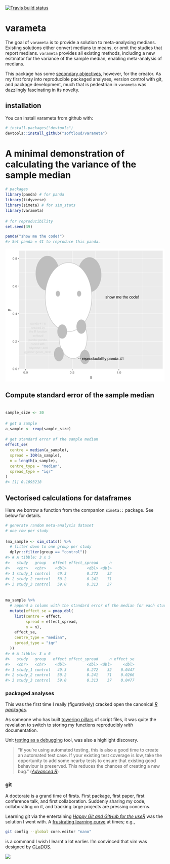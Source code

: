 
<!-- README.md is generated from README.Rmd. Please edit that file -->

<!-- badges: start -->

[![Travis build
status](https://travis-ci.org/softloud/varameta.svg?branch=master)](https://travis-ci.org/softloud/varameta)
<!-- badges: end -->

# varameta

The goal of `varameta` is to provide a solution to meta-analysing
medians. Existing solutions either convert medians to means, or omit the
studies that report medians. `varameta` provides all existing methods,
including a new esitmator for the variance of the sample median,
enabling meta-analysis of medians.

This package has some [secondary objectives](#secondary-objectives),
however, for the creator. As my first foray into reproducible packaged
analyses, version control with git, and package development, much that
is pedestrian in `varameta` was dazzlingly fascinating in its novelty.

## installation

You can install varameta from github with:

``` r
# install.packages("devtools")
devtools::install_github("softloud/varameta")
```

# A minimal demonstration of calculating the variance of the sample median

``` r
# packages
library(panda) # for panda
library(tidyverse)
library(simeta) # for sim_stats
library(varameta) 

# for reproducibility
set.seed(39)
```

``` r
panda("show me the code!")
#> Set panda = 41 to reproduce this panda.
```

<img src="README-unnamed-chunk-3-1.png" style="display: block; margin: auto;" />

## Compute standard error of the sample median

``` r

sample_size <- 30

# get a sample
a_sample <- rexp(sample_size)

# get standard error of the sample median
effect_se(
  centre = median(a_sample),
  spread = IQR(a_sample),
  n = length(a_sample),
  centre_type = "median",
  spread_type = "iqr"
)
#> [1] 0.1093218
```

## Vectorised calculations for dataframes

Here we borrow a function from the companion `simeta::` package. See
below for details.

``` r
# generate random meta-analysis dataset
# one row per study

(ma_sample <- sim_stats() %>%
  # filter down to one group per study
  dplyr::filter(group == "control"))
#> # A tibble: 3 x 5
#>   study   group   effect effect_spread     n
#>   <chr>   <chr>    <dbl>         <dbl> <dbl>
#> 1 study_1 control   49.3         0.272    32
#> 2 study_2 control   50.2         0.241    71
#> 3 study_3 control   59.0         0.313    37


ma_sample %>%
  # append a column with the standard error of the median for each study
  mutate(effect_se = pmap_dbl(
    list(centre = effect,
         spread = effect_spread,
         n = n),
    effect_se,
    centre_type = "median",
    spread_type = "iqr"
  ))
#> # A tibble: 3 x 6
#>   study   group   effect effect_spread     n effect_se
#>   <chr>   <chr>    <dbl>         <dbl> <dbl>     <dbl>
#> 1 study_1 control   49.3         0.272    32    0.0447
#> 2 study_2 control   50.2         0.241    71    0.0266
#> 3 study_3 control   59.0         0.313    37    0.0477
```

### packaged analyses

This was the first time I really (figuratively) cracked open the
canonical [*R packages*](http://r-pkgs.had.co.nz/).

As someone who has built [towering
pillars](https://ropensci.org/blog/2018/03/13/ode-to-testing/) of script
files, it was quite the revelation to switch to storing my functions
reproducibly *with* documentation.

Unit [testing as a
debugging](http://cantabile.rbind.io/2018/07/01/testing-as-debugging/)
tool, was also a highlight discovery.

> “If you’re using automated testing, this is also a good time to create
> an automated test case. If your existing test coverage is low, take
> the opportunity to add some nearby tests to ensure that existing good
> behaviour is preserved. This reduces the chances of creating a new
> bug.” ([*Advanced
> R*](http://adv-r.had.co.nz/Exceptions-Debugging.html))

### git

A doctorate is a grand time of firsts. First package, first paper, first
conference talk, and first collaboration. Suddenly sharing my code,
collaborating on it, and tracking large projects are pressing concerns.

Learning git via the entertaining [*Happy Git and GitHub for the
useR*](http://happygitwithr.com/) was the solution I went with. A
[frustrating learning
curve](https://stackoverflow.blog/2017/05/23/stack-overflow-helping-one-million-developers-exit-vim/)
at times; e.g.,

``` bash
git config --global core.editor "nano"
```

is a command I wish I learnt a lot earlier. I’m convinced that vim was
designed by [GLaDOS](https://en.wikipedia.org/wiki/GLaDOS).

![](https://upload.wikimedia.org/wikipedia/en/b/bf/Glados.png)
